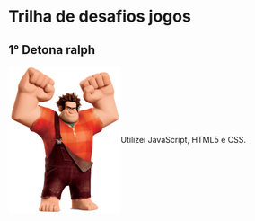 # Trilha de desafios jogos
## 1° Detona ralph

<div style="display: flex; flex-direction: row; align-items: center;">
    <img src="src/img/ralph1_resized.png" alt="Detona Ralph">
    <p>Utilizei JavaScript, HTML5 e CSS.</p>
</div>



 
 



